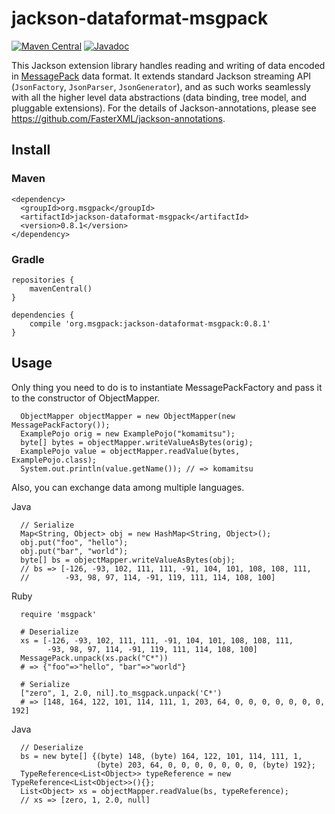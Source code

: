 # jackson-dataformat-msgpack

[![Maven Central](https://maven-badges.herokuapp.com/maven-central/org.msgpack/jackson-dataformat-msgpack/badge.svg)](https://maven-badges.herokuapp.com/maven-central/org.msgpack/jackson-dataformat-msgpack/)
[![Javadoc](https://javadoc-emblem.rhcloud.com/doc/org.msgpack/jackson-dataformat-msgpack/badge.svg)](http://www.javadoc.io/doc/org.msgpack/jackson-dataformat-msgpack)

This Jackson extension library handles reading and writing of data encoded in [MessagePack](http://msgpack.org/) data format.
It extends standard Jackson streaming API (`JsonFactory`, `JsonParser`, `JsonGenerator`), and as such works seamlessly with all the higher level data abstractions (data binding, tree model, and pluggable extensions). For the details of Jackson-annotations, please see https://github.com/FasterXML/jackson-annotations.

## Install

### Maven

```
<dependency>
  <groupId>org.msgpack</groupId>
  <artifactId>jackson-dataformat-msgpack</artifactId>
  <version>0.8.1</version>
</dependency>
```

### Gradle
```
repositories {
    mavenCentral()
}

dependencies {
    compile 'org.msgpack:jackson-dataformat-msgpack:0.8.1'
}
```


## Usage

Only thing you need to do is to instantiate MessagePackFactory and pass it to the constructor of ObjectMapper.

```
  ObjectMapper objectMapper = new ObjectMapper(new MessagePackFactory());
  ExamplePojo orig = new ExamplePojo("komamitsu");
  byte[] bytes = objectMapper.writeValueAsBytes(orig);
  ExamplePojo value = objectMapper.readValue(bytes, ExamplePojo.class);
  System.out.println(value.getName()); // => komamitsu
```

Also, you can exchange data among multiple languages.

Java

```
  // Serialize
  Map<String, Object> obj = new HashMap<String, Object>();
  obj.put("foo", "hello");
  obj.put("bar", "world");
  byte[] bs = objectMapper.writeValueAsBytes(obj);
  // bs => [-126, -93, 102, 111, 111, -91, 104, 101, 108, 108, 111,
  //        -93, 98, 97, 114, -91, 119, 111, 114, 108, 100]
```

Ruby

```
  require 'msgpack'

  # Deserialize
  xs = [-126, -93, 102, 111, 111, -91, 104, 101, 108, 108, 111,
        -93, 98, 97, 114, -91, 119, 111, 114, 108, 100]
  MessagePack.unpack(xs.pack("C*"))
  # => {"foo"=>"hello", "bar"=>"world"}

  # Serialize
  ["zero", 1, 2.0, nil].to_msgpack.unpack('C*')
  # => [148, 164, 122, 101, 114, 111, 1, 203, 64, 0, 0, 0, 0, 0, 0, 0, 192]
```

Java

```
  // Deserialize
  bs = new byte[] {(byte) 148, (byte) 164, 122, 101, 114, 111, 1,
                   (byte) 203, 64, 0, 0, 0, 0, 0, 0, 0, (byte) 192};
  TypeReference<List<Object>> typeReference = new TypeReference<List<Object>>(){};
  List<Object> xs = objectMapper.readValue(bs, typeReference);
  // xs => [zero, 1, 2.0, null]
```

